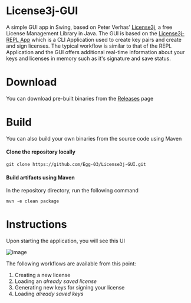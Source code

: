 # License3j-GUI
A simple GUI app in Swing, based on Peter Verhas' [License3j](https://github.com/verhas/License3j), a free License Management Library in Java.
The GUI is based on the [License3j-REPL App](https://github.com/verhas/License3jRepl) which is a CLI Application used to create key pairs and create and sign licenses.
The typical workflow is similar to that of the REPL Application and the GUI offers additional real-time information about your keys and licenses in memory such as it's signature and save status.

# Download
You can download pre-built binaries from the [Releases](https://github.com/Egg-03/License3j-GUI/releases/latest) page

# Build
You can also build your own binaries from the source code using Maven

#### Clone the repository locally
```
git clone https://github.com/Egg-03/License3j-GUI.git
```

#### Build artifacts using Maven
In the repository directory, run the following command
```
mvn -e clean package
```

# Instructions
Upon starting the application, you will see this UI

![image](https://github.com/user-attachments/assets/b6bd72a9-9a03-485c-aea4-887c8dc25973)

The following workflows are available from this point:
1) Creating a new license
2) Loading an *already saved license*
3) Generating new keys for signing your license
4) Loading *already saved keys*

  

